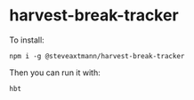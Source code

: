# harvest-break-tracker

To install:

```npm i -g @steveaxtmann/harvest-break-tracker```

Then you can run it with:

```hbt```
